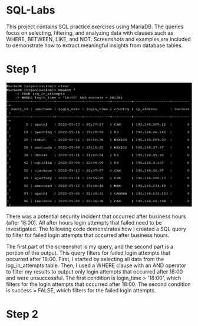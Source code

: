 # SQL-Labs
This project contains SQL practice exercises using MariaDB. The queries focus on selecting, filtering, and analyzing data with clauses such as WHERE, BETWEEN, LIKE, and NOT. Screenshots and examples are included to demonstrate how to extract meaningful insights from database tables.

# Step 1
![WHERE AND](https://github.com/Dai05/SQL-Labs/raw/13dfa7a22409a0f25676a75cceb899b6c83f770a/where-and.png)

There was a potential security incident that occurred after business hours (after 18:00). All after hours login attempts that failed need to be investigated.
The following code demonstrates how I created a SQL query to filter for failed login attempts that occurred after business hours.

The first part of the screenshot is my query, and the second part is a portion of the output. This query filters for failed login attempts that occurred after 18:00. First, I started by selecting all data from the log_in_attempts table. Then, I used a WHERE clause with an AND operator to filter my results to output only login attempts that occurred after 18:00 and were unsuccessful. The first condition is login_time > '18:00', which filters for the login attempts that occurred after 18:00. The second condition is success = FALSE, which filters for the failed login attempts. 

# Step 2
